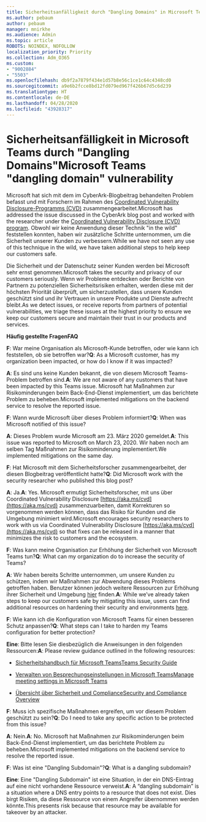 ```yaml
---
title: Sicherheitsanfälligkeit durch "Dangling Domains" in Microsoft Teams
ms.author: pebaum
author: pebaum
manager: mnirkhe
ms.audience: Admin
ms.topic: article
ROBOTS: NOINDEX, NOFOLLOW
localization_priority: Priority
ms.collection: Adm_O365
ms.custom:
- "9002884"
- "5503"
ms.openlocfilehash: db9f2a7879f434e1d57b8e56c1ce1c64c4348cd0
ms.sourcegitcommit: a9e6b2fcce8bd12fd079ed967f426b67d5c6d239
ms.translationtype: HT
ms.contentlocale: de-DE
ms.lasthandoff: 04/28/2020
ms.locfileid: "43928317"
---
```

# <a name="microsoft-teams-dangling-domain-vulnerability"></a><span data-ttu-id="49848-102">Sicherheitsanfälligkeit in Microsoft Teams durch "Dangling Domains"</span><span class="sxs-lookup"><span data-stu-id="49848-102">Microsoft Teams "dangling domain" vulnerability</span></span>

<span data-ttu-id="49848-103">Microsoft hat sich mit dem im CyberArk-Blogbeitrag behandelten Problem befasst und mit Forschern im Rahmen des [Coordinated Vulnerability Disclosure-Programms (CVD)](https://aka.ms/cvd) zusammengearbeitet.</span><span class="sxs-lookup"><span data-stu-id="49848-103">Microsoft has addressed the issue discussed in the CyberArk blog post and worked with the researcher under the [Coordinated Vulnerability Disclosure (CVD) program](https://aka.ms/cvd).</span></span> <span data-ttu-id="49848-104">Obwohl wir keine Anwendung dieser Technik "in the wild" feststellen konnten, haben wir zusätzliche Schritte unternommen, um die Sicherheit unserer Kunden zu verbessern.</span><span class="sxs-lookup"><span data-stu-id="49848-104">While we have not seen any use of this technique in the wild, we have taken additional steps to help keep our customers safe.</span></span>

<span data-ttu-id="49848-105">Die Sicherheit und der Datenschutz seiner Kunden werden bei Microsoft sehr ernst genommen.</span><span class="sxs-lookup"><span data-stu-id="49848-105">Microsoft takes the security and privacy of our customers seriously.</span></span> <span data-ttu-id="49848-106">Wenn wir Probleme entdecken oder Berichte von Partnern zu potenziellen Sicherheitsrisiken erhalten, werden diese mit der höchsten Priorität überprüft, um sicherzustellen, dass unsere Kunden geschützt sind und ihr Vertrauen in unsere Produkte und Dienste aufrecht bleibt.</span><span class="sxs-lookup"><span data-stu-id="49848-106">As we detect issues, or receive reports from partners of potential vulnerabilities, we triage these issues at the highest priority to ensure we keep our customers secure and maintain their trust in our products and services.</span></span>

<span data-ttu-id="49848-107">**Häufig gestellte Fragen**</span><span class="sxs-lookup"><span data-stu-id="49848-107">**FAQ**</span></span>

<span data-ttu-id="49848-108">**F**: War meine Organisation als Microsoft-Kunde betroffen, oder wie kann ich feststellen, ob sie betroffen war?</span><span class="sxs-lookup"><span data-stu-id="49848-108">**Q**: As a Microsoft customer, has my organization been impacted, or how do I know if it was impacted?</span></span>

<span data-ttu-id="49848-109">**A**: Es sind uns keine Kunden bekannt, die von diesem Microsoft Teams-Problem betroffen sind.</span><span class="sxs-lookup"><span data-stu-id="49848-109">**A**: We are not aware of any customers that have been impacted by this Teams issue.</span></span> <span data-ttu-id="49848-110">Microsoft hat Maßnahmen zur Risikominderungen beim Back-End-Dienst implementiert, um das berichtete Problem zu beheben.</span><span class="sxs-lookup"><span data-stu-id="49848-110">Microsoft implemented mitigations on the backend service to resolve the reported issue.</span></span>

<span data-ttu-id="49848-111">**F**: Wann wurde Microsoft über dieses Problem informiert?</span><span class="sxs-lookup"><span data-stu-id="49848-111">**Q**: When was Microsoft notified of this issue?</span></span>

<span data-ttu-id="49848-112">**A**: Dieses Problem wurde Microsoft am 23. März 2020 gemeldet.</span><span class="sxs-lookup"><span data-stu-id="49848-112">**A**: This issue was reported to Microsoft on March 23, 2020.</span></span> <span data-ttu-id="49848-113">Wir haben noch am selben Tag Maßnahmen zur Risikominderung implementiert.</span><span class="sxs-lookup"><span data-stu-id="49848-113">We implemented mitigations on the same day.</span></span>

<span data-ttu-id="49848-114">**F**: Hat Microsoft mit dem Sicherheitsforscher zusammengearbeitet, der diesen Blogbeitrag veröffentlicht hatte?</span><span class="sxs-lookup"><span data-stu-id="49848-114">**Q**: Did Microsoft work with the security researcher who published this blog post?</span></span>

<span data-ttu-id="49848-115">**A**: Ja.</span><span class="sxs-lookup"><span data-stu-id="49848-115">**A**: Yes.</span></span> <span data-ttu-id="49848-116">Microsoft ermutigt Sicherheitsforscher, mit uns über Coordinated Vulnerability Disclosure [https://aka.ms/cvd](https://aka.ms/cvd) zusammenzuarbeiten, damit Korrekturen so vorgenommen werden können, dass das Risiko für Kunden und die Umgebung minimiert wird.</span><span class="sxs-lookup"><span data-stu-id="49848-116">Microsoft encourages security researchers to work with us via Coordinated Vulnerability Disclosure [https://aka.ms/cvd](https://aka.ms/cvd) so that fixes can be released in a manner that minimizes the risk to customers and the ecosystem.</span></span>  

<span data-ttu-id="49848-117">**F**: Was kann meine Organisation zur Erhöhung der Sicherheit von Microsoft Teams tun?</span><span class="sxs-lookup"><span data-stu-id="49848-117">**Q**: What can my organization do to increase the security of Teams?</span></span>  

<span data-ttu-id="49848-118">**A**: Wir haben bereits Schritte unternommen, um unsere Kunden zu schützen, indem wir Maßnahmen zur Abwendung dieses Problems getroffen haben. Benutzer können jedoch weitere Ressourcen zur Erhöhung ihrer Sicherheit und Umgebung [hier](https://www.microsoft.com/microsoft-365/blog/2020/04/06/it-professionals-privacy-security-microsoft-teams/) finden.</span><span class="sxs-lookup"><span data-stu-id="49848-118">**A**: While we’ve already taken steps to keep our customers safe by mitigating this issue, users can find additional resources on hardening their security and environments [here](https://www.microsoft.com/microsoft-365/blog/2020/04/06/it-professionals-privacy-security-microsoft-teams/).</span></span>  

<span data-ttu-id="49848-119">**F**: Wie kann ich die Konfiguration von Microsoft Teams für einen besseren Schutz anpassen?</span><span class="sxs-lookup"><span data-stu-id="49848-119">**Q**: What steps can I take to harden my Teams configuration for better protection?</span></span>

<span data-ttu-id="49848-120">**Eine**: Bitte lesen Sie diesbezüglich die Anweisungen in den folgenden Ressourcen:</span><span class="sxs-lookup"><span data-stu-id="49848-120">**A**: Please review guidance outlined in the following resources:</span></span> 

- [<span data-ttu-id="49848-121">Sicherheitshandbuch für Microsoft Teams</span><span class="sxs-lookup"><span data-stu-id="49848-121">Teams Security Guide</span></span>](https://docs.microsoft.com/microsoftteams/teams-security-guide)

- [<span data-ttu-id="49848-122">Verwalten von Besprechungseinstellungen in Microsoft Teams</span><span class="sxs-lookup"><span data-stu-id="49848-122">Manage meeting settings in Microsoft Teams</span></span>](https://docs.microsoft.com/microsoftteams/meeting-settings-in-teams)

- [<span data-ttu-id="49848-123">Übersicht über Sicherheit und Compliance</span><span class="sxs-lookup"><span data-stu-id="49848-123">Security and Compliance Overview</span></span>](https://docs.microsoft.com/microsoftteams/security-compliance-overview)

<span data-ttu-id="49848-124">**F**: Muss ich spezifische Maßnahmen ergreifen, um vor diesem Problem geschützt zu sein?</span><span class="sxs-lookup"><span data-stu-id="49848-124">**Q**: Do I need to take any specific action to be protected from this issue?</span></span>

<span data-ttu-id="49848-125">**A**: Nein.</span><span class="sxs-lookup"><span data-stu-id="49848-125">**A**: No.</span></span> <span data-ttu-id="49848-126">Microsoft hat Maßnahmen zur Risikominderungen beim Back-End-Dienst implementiert, um das berichtete Problem zu beheben.</span><span class="sxs-lookup"><span data-stu-id="49848-126">Microsoft implemented mitigations on the backend service to resolve the reported issue.</span></span>

<span data-ttu-id="49848-127">**F**: Was ist eine "Dangling Subdomain"?</span><span class="sxs-lookup"><span data-stu-id="49848-127">**Q**: What is a dangling subdomain?</span></span>

<span data-ttu-id="49848-128">**Eine**: Eine "Dangling Subdomain" ist eine Situation, in der ein DNS-Eintrag auf eine nicht vorhandene Ressource verweist.</span><span class="sxs-lookup"><span data-stu-id="49848-128">**A**:  A “dangling subdomain” is a situation where a DNS entry points to a resource that does not exist.</span></span>  <span data-ttu-id="49848-129">Dies birgt Risiken, da diese Ressource von einem Angreifer übernommen werden könnte.</span><span class="sxs-lookup"><span data-stu-id="49848-129">This presents risk because that resource may be available for takeover by an attacker.</span></span>
